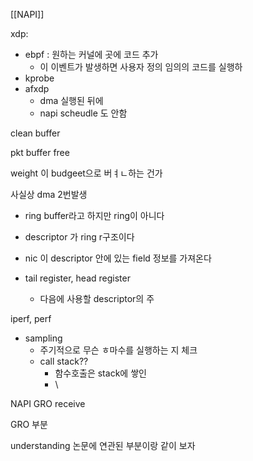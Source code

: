 [[NAPI]]

xdp:

- ebpf : 원하는 커널에 곳에 코드 추가
    - 이 이벤트가 발생하면 사용자 정의 임의의 코드를 실행하
- kprobe
- afxdp
    - dma 실행된 뒤에
    - napi scheudle 도 안함

  

clean buffer

pkt buffer free

weight 이 budgeet으로 버ㅕㄴ하는 건가

사실상 dma 2번발생

- ring buffer라고 하지만 ring이 아니다
- descriptor 가 ring r구조이다
- nic 이 descriptor 안에 있는 field 정보를 가져온다

- tail register, head register
    - 다음에 사용할 descriptor의 주

  

iperf, perf

- sampling
    - 주기적으로 무슨 ㅎ마수를 실행하는 지 체크
    - call stack??
        - 함수호출은 stack에 쌓인
        - \

  

NAPI GRO receive

GRO 부분

understanding 논문에 연관된 부분이랑 같이 보자